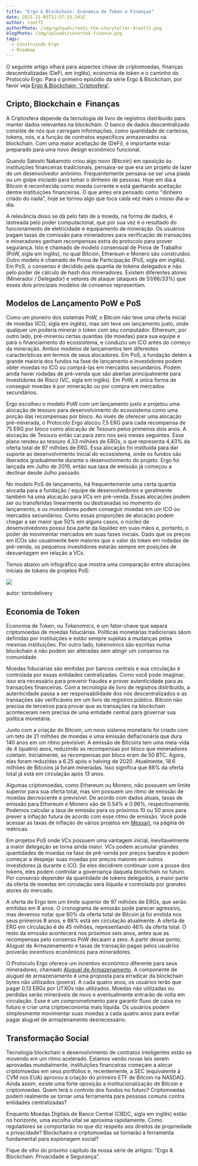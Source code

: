 ```yaml
---
title: "Ergo & Blockchain: Economia de Token e Finanças"
date: 2021-11-05T11:57:53.343Z
author: root7Z
authorPhoto: /img/uploads/rootz-the-storyteller-4root7z.png
blogPhoto: /img/uploads/covertok-finance.png
tags:
  - Construindo Ergo
  - Roadmap
---
```

<!--StartFragment-->

O seguinte artigo olhará para aspectos chave de criptomoedas, finanças descentralizadas (DeFi, em inglês), economia de token e o caminho do Protocolo Ergo. Para o primeiro episódio da série Ergo & Blockchain, por favor veja [Ergo & Blockchain: 'Criptosfera'](https://ergoplatform.org/pt/blog/2021-10-26-ergo-blockchain-cryptocurrency-sphere/).

## Cripto, Blockchain e  Finanças

A Criptosfera depende da tecnologia de livro de registros distribuído para manter dados relevantes na blockchain. O banco de dados descentralizado consiste de nós que carregam informações, como quantidade de carteiras, tokens, nós, e a função de contratos específicos armazenados na blockchain. Com uma maior aceitação de (DeFi), é importante estar preparado para uma novo design econômico funcional.

Quando Satoshi Nakamoto criou algo novo (Bitcoin) em oposição às instituições financeiras tradicionais, pensava-se que era um projeto de lazer de um desenvolvedor anônimo. Frequentemente pensava-se ser uma piada ou um golpe iniciado para tomar o dinheiro de pessoas. Hoje em dia a Bitcoin é reconhecida como moeda corrente e está ganhando aceitação dentre instituições financeiras. O que antes era pensado como "dinheiro criado do nada", hoje se tornou algo que toca cada vez mais o nosso dia-a-dia.

A relevância disso se dá pelo fato de a moeda, na forma de dados, é lastreada pelo poder computacional, que por sua vez é o resultado do funcionamento de eletricidade e equipamento de mineração. Os usuários pagam taxas de comissão para mineradores para verificação de transações e mineradores ganham recompensas extra do protocolo para prover segurança. Isto é chamado de modelo consensual de Prova de Trabalho (PoW, sigla em inglês), no qual Bitcoin, Ethereum e Monero são construídos. Outro modelo é chamado de Prova de Participação (PoS, sigla em inglês). Em PoS, o consenso é decidido pela quantia de tokens delegados e não pelo poder de cálculo de hash dos mineradores. Existem diferentes atores (Minerador / Delegador) e vetores de ataque (ataques de 51/66/33%) que esses dois principais modelos de consenso representam.

## Modelos de Lançamento PoW e PoS 

Como um pioneiro dos sistemas PoW, o Bitcoin não teve uma oferta inicial de moedas (ICO, sigla em inglês), mas sim teve um lançamento justo, onde qualquer um poderia minerar o token com seu computador. Ethereum, por outro lado, pré-minerou certas quantias (de moedas) para sua equipe e para o financiamento do ecossistema, e conduziu um ICO antes do começo da mineração. Ambos modelos de lançamentos tem diferentes características em termos de seus alocadores. Em PoS, a fundação detém a grande maioria dos fundos na fase de lançamento e investidores podem obter moedas no ICO ou comprá-las em mercados secundários. Podem ainda haver rodadas de pré-venda que são abertas principalmente para Investidores de Risco (VC, sigla em inglês). Em PoW, a única forma de conseguir moedas é por mineração ou por compra em mercados secundários. 

Ergo escolheu o modelo PoW com um lançamento justo e projetou uma alocação de tesouro para desenvolvimento do ecossistema como uma porção das recompensas por bloco. Ao invés de oferecer uma alocação pré-minerada, o Protocolo Ergo alocou 7,5 ERG para cada recompensa de 75 ERG por bloco como alocação de Tesouro pelos primeiros dois anos. A alocação de Tesouro então cai para zero nos seis meses seguintes. Esse plano rendeu ao tesouro 4,33 milhões de ERGs, o que representa 4,43% da oferta total de 97 milhões de ERG. Essa alocação foi instituída para dar suporte ao desenvolvimento inicial do ecossistema, onde os fundos são liberados gradualmente durante o desenvolvimento do projeto. Ergo foi lançada em Julho de 2019, então sua taxa de emissão já começou a declinar desde Julho passado.

No modelo PoS de lançamento, há frequentemente uma certa quantia alocada para a fundação / equipe de desenvolvedores e geralmente também há uma alocação para VCs em pré-venda. Essas alocações podem ser ou transferidas linearmente ou destravadas no momento do lançamento, e os investidores podem conseguir moedas em um ICO ou mercados secundários. Como essas proporções de alocação podem chegar a ser maior que 50% em alguns casos, o núcleo de desenvolvedores possui boa parte da liquidez em suas mãos e, portanto, o poder de movimentar mercados em suas fases iniciais. Dado que os preços em ICOs são usualmente bem maiores que o valor do token em rodadas de pré-venda, os pequenos investidores estarão sempre em posições de desvantagem em relação a VCs. 

Temos abaixo um infográfico que mostra uma comparação entre alocações iniciais de tokens de projetos PoS:

![](https://lh4.googleusercontent.com/WD0VaTu3CgW0kuJdJE6BWqR3RtPPOkxAWLlLZWG6jEgeLlOHq9NwLeHuoKeufJJSTTceg8iasKpxpgLm9pltgLOUa8vgQlNaMtxNIJYemsusdtBaq2qK4t9K5B4oszMv0uNAT0np)

autor: tortodelivery

## Economia de Token

Economia de Token, ou *Tokenomics*, é um fator-chave que separa criptomoedas de moedas fiduciárias. Políticas monetárias tradicionais sãom definidas por instituições e estão sempre sujeitas a mudanças pelas mesmas instituições. Por outro lado, tokenomics são escritas numa blockchain e não podem ser alteradas sem atingir um consenso na comunidade.

Moedas fiduciárias são emitidas por bancos centrais e sua circulação é controlada por essas entidades centralizadas. Como você pode imaginar, isso era necessário para prevenir fraudes e prover autenticidade para as transações financeiras. Com a tecnologia de livro de registros distribuído, a autenticidade passa a ser responsabilidade dos nós descentralizados e as transações são verificáveis em um livro de registros público. Bitcoin não precisa de terceiros para provar que as transações na blockchain aconteceram nem precisa de uma entidade central para governar sua política monetária.

Junto com a criação do Bitcoin, um novo sistema monetário foi criado com um teto de 21 milhões de moedas e uma emissão deflacionária que dura 140 anos em um ritmo previsível. A emissão de Bitcoins tem uma meia-vida de 4 (quatro) anos, reduzindo as recompensas por bloco que mineradores coletam. Inicialmente, as recompensas por bloco eram de 50 BTC. Agora, elas foram reduzidas a 6.25 após o halving de 2020. Atualmente, 18.6 milhões de Bitcoins já foram mineradas. Isso significa que 88% da oferta total já está em circulação após 13 anos. 

Algumas criptomoedas, como Ethereum ou Monero, não possuem um limite superior para sua oferta total, mas sim possuem um ritmo de emissão de moedas decrescente e previsível. De acordo com dados atuais, taxas de emissão para Ethereum e Monero são de 0.54% e 0.96%, respectivamente. Podemos calcular a taxa de emissão para os próximos 10 ou 50 anos para prever a inflação futura de acordo com esse ritmo de emissão. Você pode acessar as taxas de inflação de vários projetos em [Messari](https://messari.io/asset/bitcoin/metrics/all), na página de métricas.

Em projetos PoS onde VCs possuem uma vantagem inicial, inevitavelmente a maior delegação se torna ainda maior. VCs podem acumular grandes quantidades de moedas na fase de pré-venda por preços baratos e podem começar a despejar suas moedas por preços maiores em outros investidores já durante o ICO. Se eles decidirem continuar com a posse dos tokens, eles podem controlar a governança daquela blockchain no futuro. Por consenso depender da quantidade de tokens delegados, a maior parte da oferta de moedas em circulação será ilíquida e controlada por grandes atores do mercado.

A oferta de Ergo tem um limite superior de 97 milhões de ERGs, que serão emitidas em 8 anos. O cronograma de emissão pode parecer agressivo, mas devemos notar que 80% da oferta total de Bitcoin já foi emitida nos seus primeiros 8 anos, e 88% está em circulação atualmente. A oferta de ERG em circulação é de 45 milhões, representando 46% da oferta total. O resto da emissão acontecerá nos próximos seis anos, antes que as recompensas pelo consenso PoW decaiam a zero. A partir desse ponto, Aluguel de Armazenamento e taxas de transação pagas pelos usuários proverão incentivos econômicos para mineradores. 

O Protocolo Ergo oferece um incentivo econômico diferente para seus mineradores, chamado [Aluguel de Armazenamento](https://ergoplatform.org/pt/blog/2020_04_21_ergo_positioning/). A componente de aluguel de armazenamento é uma proposta para erradicar da blockchain bytes não utilizados (poeira). A cada quatro anos, os usuários terão que pagar 0,13 ERGs por UTXOs não utilizados. Moedas não utilizadas ou perdidas serão mineráveis de novo e eventualmente entrarão de volta em circulação. Esse é um comprometimento para garantir fluxo de caixa no futuro e criar uma criptoeconomia mais líquida. Os usuários podem simplesmente movimentar suas moedas a cada quatro anos para evitar pagar aluguel de armazenamento desnecessário.

## Transformação Social

Tecnologia blockchain e desenvolvimento de contratos inteligentes estão se movendo em um ritmo acelerado. Estamos vendo novas leis serem aprovadas mundialmente, instituições financeiras começam a alocar criptomoedas em seus portfólios e, recentemente, a SEC (equivalente à CVM nos EUA) aprovou a criação do primeiro ETF de Bitcoin na NASDAQ. Ainda assim, existe uma forte oposição a institucionalização de Bitcoin e criptomoedas. Quem terá o controle dos fundos no futuro? Criptomoedas podem realmente se tornar uma ferramenta para pessoas comuns contra entidades centralizadas? 

Enquanto Moedas Digitais de Banco Central (CBDC, sigla em inglês) estão no horizonte, uma escolha vital se aproxima rapidamente. Como reguladores se comportarão no que diz respeito aos direitos de propriedade e privacidade? Blockchains e criptomoedas se tornarão a ferramenta fundamental para espionagem social? 

Fique de olho do próximo capítulo da nossa série de artigos: "Ergo & Blockchain: Privacidade e Segurança".

<!--EndFragment-->
